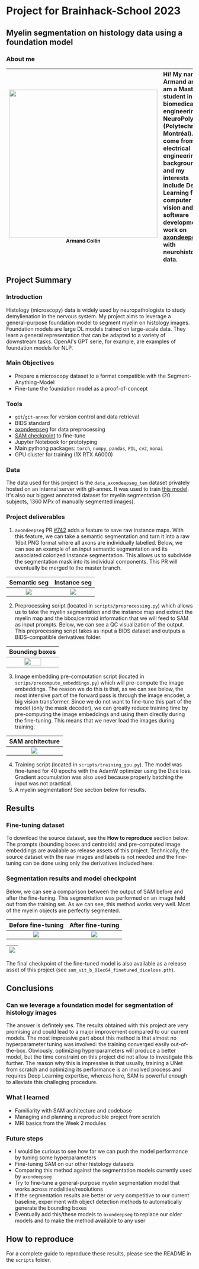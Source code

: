 # Project for Brainhack-School 2023
## Myelin segmentation on histology data using a foundation model

### About me
| <a href="https://github.com/hermancollin"><img src="https://scontent.fyhu1-1.fna.fbcdn.net/v/t1.18169-9/26907692_328382414314217_4507159261681077282_n.jpg?_nc_cat=105&ccb=1-7&_nc_sid=09cbfe&_nc_ohc=1JSb6jfqGx8AX90FK1z&_nc_ht=scontent.fyhu1-1.fna&oh=00_AfD7UBU5zGSbQIIrYIK6uLOM3IRqaReHp8fKRQHUYmH3EQ&oe=64A82817" width="400px;" alt=""/><br/><sub>Armand Collin</sub></a> | Hi! My name is Armand and I am a Master student in biomedical engineering at NeuroPoly (Polytechnique Montréal). I come from an electrical engineering background and my interests include Deep Learning for computer vision and software development. I work on [axondeepseg](https://github.com/axondeepseg/axondeepseg) with neurohistology data. |
|-----------|:---------------|


## Project Summary

### Introduction
Histology (microscopy) data is widely used by neuropathologists to study demylienation in the nervous system.
My project aims to leverage a general-purpose foundation model to segment myelin on histology images. Foundation models are large DL models trained on large-scale data. They learn a general representation that can be adapted to a variety of downstream tasks. OpenAI's GPT serie, for example, are examples of foundation models for NLP.

### Main Objectives
- Prepare a microscopy dataset to a format compatible with the Segment-Anything-Model
- Fine-tune the foundation model as a proof-of-concept

### Tools
- `git`/`git-annex` for version control and data retrieval
- BIDS standard
- [axondeepseg](https://github.com/axondeepseg/axondeepseg) for data preprocessing
- [SAM checkpoint](https://github.com/facebookresearch/segment-anything/tree/main) to fine-tune
- Jupyter Notebook for prototyping
- Main pythong packages: `torch`, `numpy`, `pandas`, `PIL`, `cv2`, `monai`
- GPU cluster for training (1X RTX A6000)

### Data
The data used for this project is the `data_axondeepseg_tem` dataset privately hosted on an internal server with git-annex. It was used to train [this model](https://github.com/axondeepseg/default-TEM-model). It's also our biggest annotated dataset for myelin segmentation (20 subjects, 1360 MPx of manually segmented images).

### Project deliverables
1. `axondeepseg` PR [#742](https://github.com/axondeepseg/axondeepseg/pull/742) adds a feature to save raw instance maps.
With this feature, we can take a semantic segmentation and turn it into a raw 16bit PNG format where all axons are individually labelled. Below, we can see an example of an input semantic segmentation and its associated colorized instance segmentation. This allows us to subdivide the segmentation mask into its individual components. This PR will eventually be merged to the master branch.

| Semantic seg | Instance seg |
|:-:|:-:|
| <img src="https://github.com/brainhack-school2023/collin_project/assets/83031821/d09274af-b062-43c3-815f-a45850e5ef3a"> | <img src="https://github.com/brainhack-school2023/collin_project/assets/83031821/fc04f880-737a-43f4-a5b9-2a764c9f9434"  > |


2. Preprocessing script (located in `scripts/preprocessing.py`) which allows us to take the myelin segmentation and the instance map and extract the myelin map and the bbox/centroid information that we will feed to SAM as input prompts. Below, we can see a QC visualization of the output. This preprocessing script takes as input a BIDS dataset and outputs a BIDS-compatible derivatives folder.

| Bounding boxes |
|:-:|
| <img src="https://github.com/brainhack-school2023/collin_project/assets/83031821/7e5cf53f-b6f5-4cf6-bf9f-db33a9373edf"  width="60%"> |

3. Image embedding pre-computation script (located in `scrips/precompute_embeddings.py`) which will pre-compute the image embeddings. The reason we do this is that, as we can see below, the most intensive part of the forward pass is through the image encoder, a big vision transformer. Since we do not want to fine-tune this part of the model (only the mask decoder), we can greatly reduce training time by pre-computing the image embeddings and using them directly during the fine-tuning. This means that we never load the images during training.

<div align="center">
  
| SAM architecture |
|:-:|
| <img src="https://learnopencv.com/wp-content/uploads/2023/04/segment-anything-pipeline.gif"> |

</div>

4. Training script (located in `scripts/training_gpu.py`). The model was fine-tuned for 40 epochs with the AdamW optimizer using the Dice loss. Gradient accumulation was also used because properly batching the input was not practical.
5. A myelin segmentation! See section below for results.


## Results

### Fine-tuning dataset
To download the source dataset, see the **How to reproduce** section below. The prompts (bounding boxes and centroids) and pre-computed image embeddings are available as release assets of this project. Technically, the source dataset with the raw images and labels is not needed and the fine-tuning can be done using only the derivatives included here.

### Segmentation results and model checkpoint
Below, we can see a comparison between the output of SAM before and after the fine-tuning. This segmentation was performed on an image held out from the training set. As we can see, this method works very well. Most of the myelin objects are perfectly segmented. 

| Before fine-tuning | After fine-tuning |
|:-:|:-:|
| <img src="https://github.com/brainhack-school2023/collin_project/blob/main/results/before_finetuning.png?raw=true"> | <img src="https://github.com/brainhack-school2023/collin_project/blob/main/results/after_finetuning.png?raw=true"  > |

<div align="center">

| <img src="https://github.com/brainhack-school2023/collin_project/blob/main/results/losses_with_diceloss.png?raw=true"> |
|:-:|
  
</div>

The final checkpoint of the fine-tuned model is also available as a release asset of this project (see `sam_vit_b_01ec64_finetuned_diceloss.pth`).

## Conclusions
### Can we leverage a foundation model for segmentation of histology images
The answer is defintely yes. The results obtained with this project are very promising and could lead to a major improvement compared to our current models. The most impressive part about this method is that almost no hyperparameter tuning was involved: the training converged easily out-of-the-box. Obviously, optimizing hyperparameters will produce a better model, but the time constraint on this project did not allow to investigate this further. The reason why this is impressive is that usually, training a UNet from scratch and optimizing its performance is an involved process and requires Deep Learning expertise, whereas here, SAM is powerful enough to alleviate this challeging procedure.

### What I learned
- Familiarity with SAM architecture and codebase
- Managing and planning a reproducible project from scratch
- MRI basics from the Week 2 modules

### Future steps
- I would be curious to see how far we can push the model performance by tuning some hyperparameters
- Fine-tuning SAM on our other histology datasets
- Comparing this method against the segmentation models currently used by `axondeepseg`
- Try to fine-tune a general-purpose myelin segmentation model that works across modalities/resolutions
- If the segmentation results are better or very competitive to our current baseline, experiment with object detection methods to automatically generate the bounding boxes
- Eventually add this/these models to `axondeepseg` to replace our older models and to make the method available to any user

## How to reproduce
For a complete guide to reproduce these results, please see the README in the `scripts` folder.
